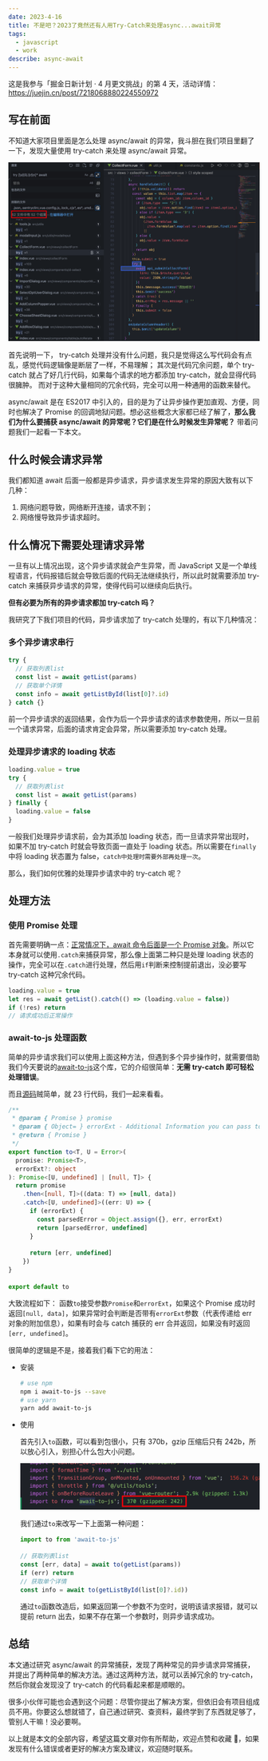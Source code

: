 ```yaml
---
date: 2023-4-16
title: 不是吧？2023了竟然还有人用Try-Catch来处理async...await异常
tags:
  - javascript
  - work
describe: async-await
---
```


这是我参与「掘金日新计划 · 4 月更文挑战」的第 4 天，活动详情：https://juejin.cn/post/7218068880224550972

## 写在前面

不知道大家项目里面是怎么处理 async/await 的异常，我斗胆在我们项目里翻了一下，发现大量使用 try-catch 来处理 async/await 异常。

![try-await-catch.png](./images/try-awati-catch.png)

首先说明一下， try-catch 处理并没有什么问题，我只是觉得这么写代码会有点乱，感觉代码逻辑像是断层了一样，不易理解；
其次是代码冗余问题，单个 try-catch 就占了好几行代码，如果每个请求的地方都添加 try-catch，就会显得代码很臃肿。
而对于这种大量相同的冗余代码，完全可以用一种通用的函数来替代。

async/await 是在 ES2017 中引入的，目的是为了让异步操作更加直观、方便，同时也解决了 Promise 的回调地狱问题。想必这些概念大家都已经了解了，**那么我们为什么要捕获 async/await 的异常呢？它们是在什么时候发生异常呢？** 带着问题我们一起看一下本文。

## 什么时候会请求异常

我们都知道 await 后面一般都是异步请求，异步请求发生异常的原因大致有以下几种：

1. 网络问题导致，网络断开连接，请求不到；
2. 网络慢导致异步请求超时。

## 什么情况下需要处理请求异常

一旦有以上情况出现，这个异步请求就会产生异常，而 JavaScript 又是一个单线程语言，代码报错后就会导致后面的代码无法继续执行，所以此时就需要添加 try-catch 来捕获异步请求的异常，使得代码可以继续向后执行。

**但有必要为所有的异步请求都加 try-catch 吗？**

我研究了下我们项目的代码，异步请求加了 try-catch 处理的，有以下几种情况：

### 多个异步请求串行

```js
try {
  // 获取列表list
  const list = await getList(params)
  // 获取单个详情
  const info = await getListById(list[0]?.id)
} catch {}
```

前一个异步请求的返回结果，会作为后一个异步请求的请求参数使用，所以一旦前一个请求异常，后面的请求肯定会异常，所以需要添加 try-catch 处理。

### 处理异步请求的 loading 状态

```js
loading.value = true
try {
  // 获取列表list
  const list = await getList(params)
} finally {
  loading.value = false
}
```

一般我们处理异步请求前，会为其添加 loading 状态，而一旦请求异常出现时，如果不加 try-catch 时就会导致页面一直处于 loading 状态。所以需要在`finally`中将 loading 状态置为 false，`catch中处理时需要外部再处理一次`。

那么，我们如何优雅的处理异步请求中的 try-catch 呢？

## 处理方法

### 使用 Promise 处理

首先需要明确一点：[正常情况下，await 命令后面是一个 Promise 对象](https://es6.ruanyifeng.com/#docs/async#await-%E5%91%BD%E4%BB%A4)。所以它本身就可以使用`.catch`来捕获异常，那么像上面第二种只是处理 loading 状态的操作，完全可以在`.catch`进行处理，然后用`if`判断来控制提前退出，没必要写 try-catch 这种冗余代码。

```js
loading.value = true
let res = await getList().catch(() => (loading.value = false))
if (!res) return
// 请求成功后正常操作
```

### await-to-js 处理函数

简单的异步请求我们可以使用上面这种方法，但遇到多个异步操作时，就需要借助我们今天要说的[await-to-js](https://github.com/scopsy/await-to-js)这个库，它的介绍很简单：**无需 try-catch 即可轻松处理错误**。

而且[源码](https://github.com/scopsy/await-to-js/blob/master/src/await-to-js.ts)贼简单，就 23 行代码，我们一起来看看。

```ts
/**
 * @param { Promise } promise
 * @param { Object= } errorExt - Additional Information you can pass to the err object
 * @return { Promise }
 */
export function to<T, U = Error>(
  promise: Promise<T>,
  errorExt?: object
): Promise<[U, undefined] | [null, T]> {
  return promise
    .then<[null, T]>((data: T) => [null, data])
    .catch<[U, undefined]>((err: U) => {
      if (errorExt) {
        const parsedError = Object.assign({}, err, errorExt)
        return [parsedError, undefined]
      }

      return [err, undefined]
    })
}

export default to
```

大致流程如下：
函数`to`接受参数`Promise`和`errorExt`，如果这个 Promise 成功时返回`[null, data]`，如果异常时会判断是否带有`errorExt`参数（代表传递给 err 对象的附加信息），如果有时会与 catch 捕获的 err 合并返回，如果没有时返回`[err, undefined]`。

很简单的逻辑是不是，接着我们看下它的用法：

- 安装

  ```bash
  # use npm
  npm i await-to-js --save
  # use yarn
  yarn add await-to-js
  ```

- 使用

  首先引入`to`函数，可以看到包很小，只有 370b，gzip 压缩后只有 242b，所以放心引入，别担心什么包大小问题。

  ![await-to-js-size.png](./images/await-to-js-size.png)

  我们通过`to`来改写一下上面第一种问题：

  ```js
  import to from 'await-to-js'

  // 获取列表list
  const [err, data] = await to(getList(params))
  if (err) return
  // 获取单个详情
  const info = await to(getListById(list[0]?.id))
  ```

  通过`to`函数改造后，如果返回第一个参数不为空时，说明该请求报错，就可以提前 return 出去，如果不存在第一个参数时，则异步请求成功。

## 总结

本文通过研究 async/await 的异常捕获，发现了两种常见的异步请求异常捕获，并提出了两种简单的解决方法。通过这两种方法，就可以丢掉冗余的 try-catch，然后你就会发现没了 try-catch 的代码看起来都是顺眼的。

很多小伙伴可能也会遇到这个问题：尽管你提出了解决方案，但依旧会有项目组成员不用。你要这么想就错了，自己通过研究、查资料，最终学到了东西就足够了，管别人干嘛！没必要啊。

以上就是本文的全部内容，希望这篇文章对你有所帮助，欢迎点赞和收藏 🙏，如果发现有什么错误或者更好的解决方案及建议，欢迎随时联系。
